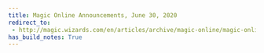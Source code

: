 ```yaml
---
title: Magic Online Announcements, June 30, 2020
redirect_to:
 - http://magic.wizards.com/en/articles/archive/magic-online/magic-online-announcements-june-30-2020
has_build_notes: True
---
```

